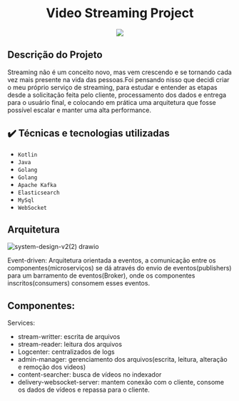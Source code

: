 <h1 align="center"> Video Streaming Project </h1>

<p align="center">
<img src="http://img.shields.io/static/v1?label=STATUS&message=EM%20DESENVOLVIMENTO&color=GREEN&style=for-the-badge"/>
</p>

## Descrição do Projeto

Streaming não é um conceito novo, mas vem crescendo e se tornando cada vez mais presente na vida das pessoas.Foi pensando nisso que decidi criar o meu próprio serviço de streaming, para estudar e entender as etapas desde a solicitação feita pelo cliente, processamento dos dados e entrega para o usuário final, e colocando em prática uma arquitetura que fosse possível escalar e manter uma alta performance.

## ✔️ Técnicas e tecnologias utilizadas

- ``Kotlin``
- ``Java``
- ``Golang``
- ``Golang``
- ``Apache Kafka``
- ``Elasticsearch``
- ``MySql``
- ``WebSocket``

## Arquitetura
![system-design-v2(2) drawio](https://user-images.githubusercontent.com/43520784/224572318-e25ac206-ee9d-4e9e-8064-5e802c57028d.png)



Event-driven: Arquitetura orientada a eventos, a comunicação entre os componentes(microserviços) se dá através do envio de eventos(publishers) para um barramento de eventos(Broker), onde os componentes inscritos(consumers) consomem esses eventos.

## Componentes: 

Services: 

- stream-writter: escrita de arquivos
- stream-reader: leitura dos arquivos
- Logcenter: centralizados de logs
- admin-manager: gerenciamento dos arquivos(escrita, leitura, alteração e remoção dos videos)
- content-searcher: busca de vídeos no indexador
- delivery-websocket-server: mantem conexão com o cliente, consome os dados de vídeos e repassa para o cliente.
